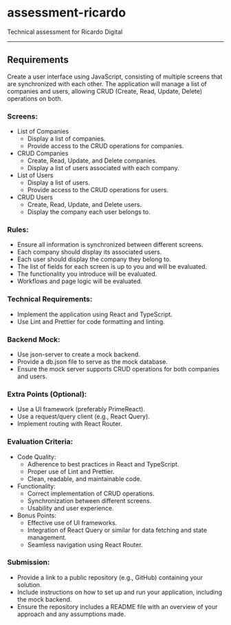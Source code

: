 # assessment-ricardo
Technical assessment for Ricardo Digital
***

## Requirements
Create a user interface using JavaScript, consisting of multiple screens that are synchronized with each other. The application will manage a list of companies and users, allowing CRUD (Create, Read, Update, Delete) operations on both.

### Screens:
* List of Companies
    * Display a list of companies.
    * Provide access to the CRUD operations for companies.
* CRUD Companies
    * Create, Read, Update, and Delete companies.
    * Display a list of users associated with each company.
* List of Users
    * Display a list of users.
    * Provide access to the CRUD operations for users.
* CRUD Users
    * Create, Read, Update, and Delete users.
    * Display the company each user belongs to.

### Rules:
* Ensure all information is synchronized between different screens.
* Each company should display its associated users.
* Each user should display the company they belong to.
* The list of fields for each screen is up to you and will be evaluated.
* The functionality you introduce will be evaluated.
* Workflows and page logic will be evaluated.

### Technical Requirements:
* Implement the application using React and TypeScript.
* Use Lint and Prettier for code formatting and linting.

### Backend Mock:
* Use json-server to create a mock backend.
* Provide a db.json file to serve as the mock database.
* Ensure the mock server supports CRUD operations for both companies and users.

### Extra Points (Optional):
* Use a UI framework (preferably PrimeReact).
* Use a request/query client (e.g., React Query).
* Implement routing with React Router.

### Evaluation Criteria:
* Code Quality:
    * Adherence to best practices in React and TypeScript.
    * Proper use of Lint and Prettier.
    * Clean, readable, and maintainable code.
* Functionality:
    * Correct implementation of CRUD operations.
    * Synchronization between different screens.
    * Usability and user experience.
* Bonus Points:
    * Effective use of UI frameworks.
    * Integration of React Query or similar for data fetching and state management.
    * Seamless navigation using React Router.

### Submission:
* Provide a link to a public repository (e.g., GitHub) containing your solution.
* Include instructions on how to set up and run your application, including the mock backend.
* Ensure the repository includes a README file with an overview of your approach and any assumptions made.
